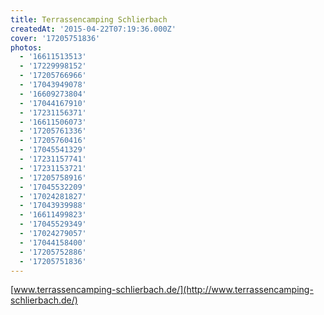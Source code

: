 ```yaml
---
title: Terrassencamping Schlierbach
createdAt: '2015-04-22T07:19:36.000Z'
cover: '17205751836'
photos:
  - '16611513513'
  - '17229998152'
  - '17205766966'
  - '17043949078'
  - '16609273804'
  - '17044167910'
  - '17231156371'
  - '16611506073'
  - '17205761336'
  - '17205760416'
  - '17045541329'
  - '17231157741'
  - '17231153721'
  - '17205758916'
  - '17045532209'
  - '17024281827'
  - '17043939988'
  - '16611499823'
  - '17045529349'
  - '17024279057'
  - '17044158400'
  - '17205752886'
  - '17205751836'
---
```


[www.terrassencamping-schlierbach.de/](http://www.terrassencamping-schlierbach.de/)
